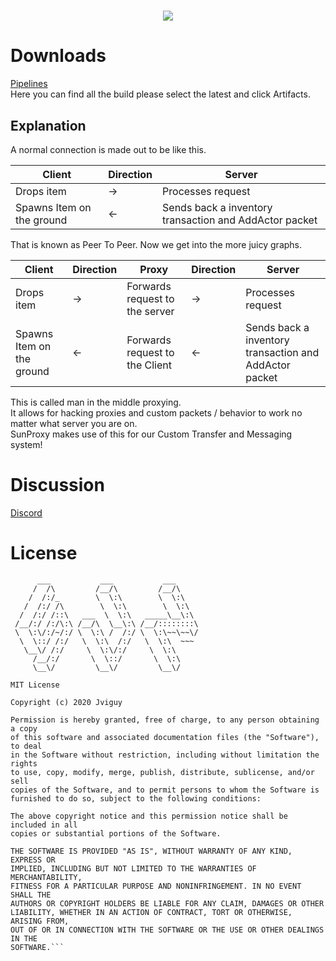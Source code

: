 # <p align="center"><img src="https://github.com/SunProxy/sun/blob/master/SunProxy.png"/></p>

# Downloads
<a align="center">[Pipelines](https://app.circleci.com/pipelines/github/SunProxy/sun) </a><br>
Here you can find all the build please select the latest and click Artifacts.

## Explanation
A normal connection is made out to be like this. <br >

Client | Direction | Server
------------ | ------------- | -------------
Drops item |  -> | Processes request
Spawns Item on the ground | <- | Sends back a inventory transaction and AddActor packet

That is known as Peer To Peer. Now we get into the more juicy graphs.

Client | Direction | Proxy | Direction | Server
------------ | ------------- | ------------- | ------------- | -------------
Drops item | -> | Forwards request to the server | -> | Processes request
Spawns Item on the ground | <- | Forwards request to the Client | <- | Sends back a inventory transaction and AddActor packet

This is called man in the middle proxying. <br>
It allows for hacking proxies and custom packets / behavior to work no matter what server you are on. <br>
SunProxy makes use of this for our Custom Transfer and Messaging system!

# Discussion
<a align="center">[Discord](https://discord.gg/g4SJUffja3) </a><br>
# License
```
      ___           ___           ___
     /  /\         /__/\         /__/\
    /  /:/_        \  \:\        \  \:\
   /  /:/ /\        \  \:\        \  \:\
  /  /:/ /::\   ___  \  \:\   _____\__\:\
 /__/:/ /:/\:\ /__/\  \__\:\ /__/::::::::\
 \  \:\/:/~/:/ \  \:\ /  /:/ \  \:\~~\~~\/
  \  \::/ /:/   \  \:\  /:/   \  \:\  ~~~
   \__\/ /:/     \  \:\/:/     \  \:\
     /__/:/       \  \::/       \  \:\
     \__\/         \__\/         \__\/

MIT License

Copyright (c) 2020 Jviguy

Permission is hereby granted, free of charge, to any person obtaining a copy
of this software and associated documentation files (the "Software"), to deal
in the Software without restriction, including without limitation the rights
to use, copy, modify, merge, publish, distribute, sublicense, and/or sell
copies of the Software, and to permit persons to whom the Software is
furnished to do so, subject to the following conditions:

The above copyright notice and this permission notice shall be included in all
copies or substantial portions of the Software.

THE SOFTWARE IS PROVIDED "AS IS", WITHOUT WARRANTY OF ANY KIND, EXPRESS OR
IMPLIED, INCLUDING BUT NOT LIMITED TO THE WARRANTIES OF MERCHANTABILITY,
FITNESS FOR A PARTICULAR PURPOSE AND NONINFRINGEMENT. IN NO EVENT SHALL THE
AUTHORS OR COPYRIGHT HOLDERS BE LIABLE FOR ANY CLAIM, DAMAGES OR OTHER
LIABILITY, WHETHER IN AN ACTION OF CONTRACT, TORT OR OTHERWISE, ARISING FROM,
OUT OF OR IN CONNECTION WITH THE SOFTWARE OR THE USE OR OTHER DEALINGS IN THE
SOFTWARE.```
